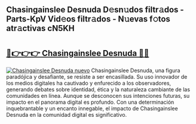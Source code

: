 ## Chasingainslee Desnuda D𝚎sn𝚞dos filtr𝚊dos - Parts-KpV Vid𝚎os filtr𝚊dos - N𝚞evas f𝚘tos atr𝚊ctivas cN5KH

# <h2><a href="http://mb4w0ia.tromn.icu/?c=Chasingainslee+Desnuda">🔗👉👉👉 Chasingainslee Desnuda 🔗🔗</a></h2>

[![Chasingainslee Desnuda nuevo](https://i.imgur.com/pEAQMta.gif)](http://mb4w0ia.tromn.icu/?c=Chasingainslee+Desnuda)
Chasingainslee Desnuda, una figura paradójica y desafiante, se resiste a ser encasillada. Su uso innovador de los medios digitales ha cautivado y enfurecido a los observadores, generando debates sobre identidad, ética y la naturaleza cambiante de las comunidades en línea. Aunque se desconocen sus intenciones futuras, su impacto en el panorama digital es profundo. Con una determinación inquebrantable y un encanto innegable, el impacto de Chasingainslee Desnuda en la comunidad digital es significativo.
